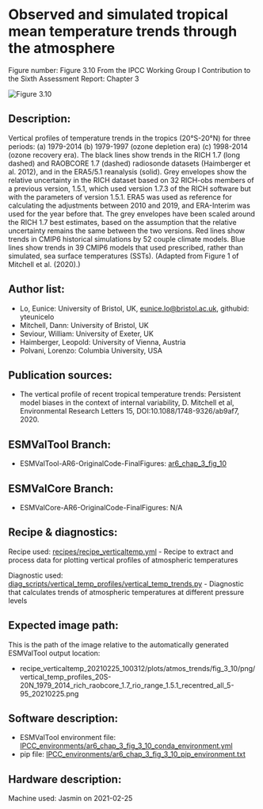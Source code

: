Observed and simulated tropical mean temperature trends through the atmosphere
============

Figure number: Figure 3.10
From the IPCC Working Group I Contribution to the Sixth Assessment Report: Chapter 3

![Figure 3.10](../images/ar6_wg1_chap3_fig3_10_vertical_temp.png?raw=true)


Description:
------------
Vertical profiles of temperature trends in the tropics (20°S-20°N) for three periods: (a) 1979-2014 (b) 1979-1997 (ozone depletion era) (c) 1998-2014 (ozone recovery era). The black lines show trends in the RICH 1.7 (long dashed) and RAOBCORE 1.7 (dashed) radiosonde datasets (Haimberger et al. 2012), and in the ERA5/5.1 reanalysis (solid). Grey envelopes show the relative uncertainty in the RICH dataset based on 32 RICH-obs members of a previous version, 1.5.1, which used version 1.7.3 of the RICH software but with the parameters of version 1.5.1. ERA5 was used as reference for calculating the adjustments between 2010 and 2019, and ERA-Interim was used for the year before that. The grey envelopes have been scaled around the RICH 1.7 best estimates, based on the assumption that the relative uncertainty remains the same between the two versions. Red lines show trends in CMIP6 historical simulations by 52 couple climate models. Blue lines show trends in 39 CMIP6 models that used prescribed, rather than simulated, sea surface temperatures (SSTs). (Adapted from Figure 1 of Mitchell et al. (2020).)


Author list:
------------
- Lo, Eunice: University of Bristol, UK, eunice.lo@bristol.ac.uk, githubid: yteunicelo 
- Mitchell, Dann: University of Bristol, UK
- Seviour, William: University of Exeter, UK
- Haimberger, Leopold: University of Vienna, Austria
- Polvani, Lorenzo: Columbia University, USA


Publication sources:
--------------------
- The vertical profile of recent tropical temperature trends: Persistent model biases in the context of internal variability, D. Mitchell et al, Environmental Research Letters 15, DOI:10.1088/1748-9326/ab9af7, 2020. 


ESMValTool Branch:
------------------
- ESMValTool-AR6-OriginalCode-FinalFigures: [ar6_chap_3_fig_10](https://github.com/ESMValGroup/ESMValTool-AR6-OriginalCode-FinalFigures/tree/ar6_chap_3_fig_3_10)


ESMValCore Branch:
------------------
- ESMValCore-AR6-OriginalCode-FinalFigures: N/A


Recipe & diagnostics:
---------------------
Recipe used: [recipes/recipe_verticaltemp.yml](https://github.com/ESMValGroup/ESMValTool-AR6-OriginalCode-FinalFigures/blob/ar6_chap_3_fig_3_10/esmvaltool/recipes/recipe_verticaltemp.yml) - Recipe to extract and process data for plotting vertical profiles of atmospheric temperatures

Diagnostic used: [diag_scripts/vertical_temp_profiles/vertical_temp_trends.py](https://github.com/ESMValGroup/ESMValTool-AR6-OriginalCode-FinalFigures/blob/ar6_chap_3_fig_3_10/esmvaltool/diag_scripts/vertical_temp_profiles/vertical_temp_trends.py) - Diagnostic that calculates trends of atmospheric temperatures at different pressure levels


Expected image path:
--------------------
This is the path of the image relative to the automatically generated ESMValTool output location:
- recipe_verticaltemp_20210225_100312/plots/atmos_trends/fig_3_10/png/vertical_temp_profiles_20S-20N_1979_2014_rich_raobcore_1.7_rio_range_1.5.1_recentred_all_5-95_20210225.png


Software description:
---------------------
- ESMValTool environment file: [IPCC_environments/ar6_chap_3_fig_3_10_conda_environment.yml](https://github.com/ESMValGroup/ESMValTool-AR6-OriginalCode-FinalFigures/blob/fix_links/IPCC_environments/ar6_chap_3_fig_3_10_conda_environment.yml)
- pip file: [IPCC_environments/ar6_chap_3_fig_3_10_pip_environment.txt](https://github.com/ESMValGroup/ESMValTool-AR6-OriginalCode-FinalFigures/blob/fix_links/IPCC_environments/ar6_chap_3_fig_3_10_pip_environment.txt)


Hardware description:
---------------------
Machine used: Jasmin on 2021-02-25
